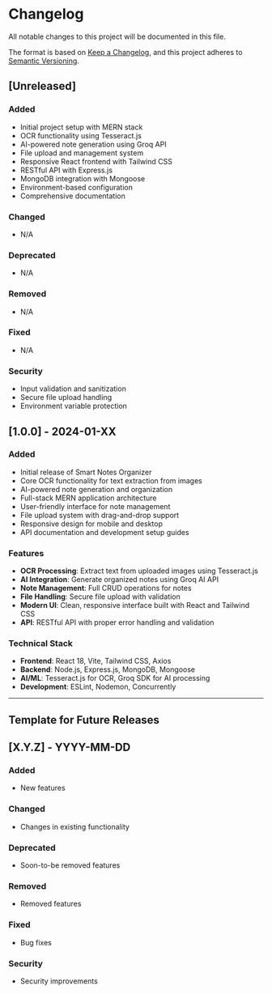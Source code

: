 # Changelog

All notable changes to this project will be documented in this file.

The format is based on [Keep a Changelog](https://keepachangelog.com/en/1.0.0/),
and this project adheres to [Semantic Versioning](https://semver.org/spec/v2.0.0.html).

## [Unreleased]

### Added
- Initial project setup with MERN stack
- OCR functionality using Tesseract.js
- AI-powered note generation using Groq API
- File upload and management system
- Responsive React frontend with Tailwind CSS
- RESTful API with Express.js
- MongoDB integration with Mongoose
- Environment-based configuration
- Comprehensive documentation

### Changed
- N/A

### Deprecated
- N/A

### Removed
- N/A

### Fixed
- N/A

### Security
- Input validation and sanitization
- Secure file upload handling
- Environment variable protection

## [1.0.0] - 2024-01-XX

### Added
- Initial release of Smart Notes Organizer
- Core OCR functionality for text extraction from images
- AI-powered note generation and organization
- Full-stack MERN application architecture
- User-friendly interface for note management
- File upload system with drag-and-drop support
- Responsive design for mobile and desktop
- API documentation and development setup guides

### Features
- **OCR Processing**: Extract text from uploaded images using Tesseract.js
- **AI Integration**: Generate organized notes using Groq AI API
- **Note Management**: Full CRUD operations for notes
- **File Handling**: Secure file upload with validation
- **Modern UI**: Clean, responsive interface built with React and Tailwind CSS
- **API**: RESTful API with proper error handling and validation

### Technical Stack
- **Frontend**: React 18, Vite, Tailwind CSS, Axios
- **Backend**: Node.js, Express.js, MongoDB, Mongoose
- **AI/ML**: Tesseract.js for OCR, Groq SDK for AI processing
- **Development**: ESLint, Nodemon, Concurrently

---

## Template for Future Releases

## [X.Y.Z] - YYYY-MM-DD

### Added
- New features

### Changed
- Changes in existing functionality

### Deprecated
- Soon-to-be removed features

### Removed
- Removed features

### Fixed
- Bug fixes

### Security
- Security improvements